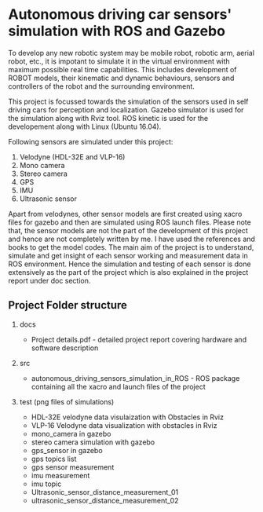 # Autonomous driving car sensors' simulation with ROS and Gazebo

To develop any new robotic system may be mobile robot, robotic arm, aerial robot, etc., it is impotant to simulate it in the virtual environment with maximum possible real time capabilities. This includes development of ROBOT models, their kinematic and dynamic behaviours, sensors and controllers of the robot and the surrounding environment. 

This project is focussed towards the simulation of the sensors used in self driving cars for perception and localization. Gazebo simulator is used for the simulation along with Rviz tool. ROS kinetic is used for the developement along with Linux (Ubuntu 16.04). 

Following sensors are simulated under this project:

1.	Velodyne (HDL-32E and VLP-16)
2.	Mono camera
3.	Stereo camera
4.	GPS
5.	IMU
6.	Ultrasonic sensor

Apart from velodynes, other sensor models are first created using xacro files for gazebo and then are simulated using ROS launch files. Please note that, the sensor models are not the part of the development of this project and hence are not completely written by me. I have used the references and books to get the model codes. The main aim of the project is to understand, simulate and get insight of each sensor working and measurement data in ROS environment. Hence the simulation and testing of each sensor is done extensively as the part of the project which is also explained in the project report under doc section.


## Project Folder structure

1. docs 
    * Project details.pdf - detailed project report covering hardware and software description
    
2. src
    * autonomous_driving_sensors_simulation_in_ROS - ROS package containing all the xacro and launch files of the project
    
3. test (png files of simulations)
    * HDL-32E velodyne data visulaization with Obstacles in Rviz
    * VLP-16 Velodyne data visualization with obstacles in Rviz
    * mono_camera in gazebo
    * stereo camera simulation with gazebo
    * gps_sensor in gazebo
    * gps topics list 
    * gps sensor measurement
    * imu measurement
    * imu topic 
    * Ultrasonic_sensor_distance_measurement_01
    * ultrasonic_sensor_distance_measurement_02
